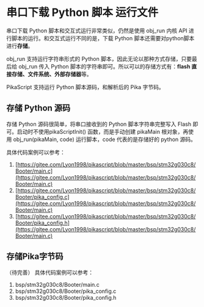 # 串口下载 Python 脚本 运行文件

串口下载 Python 脚本和交互式运行非常类似，仍然是使用 obj_run 内核 API 进行脚本的运行。和交互式运行不同的是，下载 Python 脚本还需要对python脚本进行**存储**。
​

obj_run 支持运行字符串形式的 Python 脚本，因此无论以那种方式存储，只要最后给 obj_run 传入 Python 脚本的字符串即可。所以可以的存储方式有：**flash 直接存储、文件系统、外部存储器**等。


PikaScript 支持运行 Python 脚本源码，和解析后的 Pika 字节码。
## 存储 Python 源码
存储 Python 源码很简单，将串口接收到的 Python 脚本字符串完整写入 Flash 即可。启动时不使用pikaScriptInit() 函数，而是手动创建 pikaMain 根对象，再使用 obj_run(pikaMain, code) 运行脚本，code 代表的是存储好的 python 源码。


具体代码案例可以参考：

1. [https://gitee.com/Lyon1998/pikascript/blob/master/bsp/stm32g030c8/Booter/main.c](https://gitee.com/Lyon1998/pikascript/blob/master/bsp/stm32g030c8/Booter/main.c)
1. [https://gitee.com/Lyon1998/pikascript/blob/master/bsp/stm32g030c8/Booter/pika_config.c](https://gitee.com/Lyon1998/pikascript/blob/master/bsp/stm32g030c8/Booter/main.c)
1. [https://gitee.com/Lyon1998/pikascript/blob/master/bsp/stm32g030c8/Booter/pika_config.h](https://gitee.com/Lyon1998/pikascript/blob/master/bsp/stm32g030c8/Booter/main.c)
## 存储Pika字节码
（待完善）
具体代码案例可以参考：

1. bsp/stm32g030c8/Booter/main.c
1. bsp/stm32g030c8/Booter/pika_config.c
1. bsp/stm32g030c8/Booter/pika_config.h
